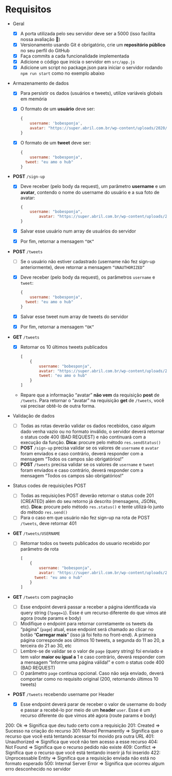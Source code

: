 # Requisitos

- Geral
    - [x]  A porta utilizada pelo seu servidor deve ser a 5000 (isso facilita nossa avaliação 🙂)
    - [x]  Versionamento usando Git é obrigatório, crie um **repositório público** no seu perfil do GitHub
    - [x]  Faça commits a cada funcionalidade implementada
    - [x]  Adicione o código que inicia o servidor em `src/app.js`
    - [x]  Adicione um script no package.json para iniciar o servidor rodando `npm run start` como no exemplo abaixo
       
- Armazenamento de dados
    - [x]  Para persistir os dados (usuários e tweets), utilize variáveis globais em memória
    - [x]  O formato de um **usuário** deve ser:
        
        ```jsx
        {
        	username: 'bobesponja', 
        	avatar: "https://super.abril.com.br/wp-content/uploads/2020/09/04-09_gato_SITE.jpg?quality=70&strip=info" 
        }
        ```
        
    - [x]  O formato de um **tweet** deve ser:
        
        ```jsx
        {
        	username: "bobesponja",
          tweet: "eu amo o hub"
        }
        ```
        
- **POST** `/sign-up`
    - [x]  Deve receber (pelo body da request), um parâmetro **username** e um **avatar**, contendo o nome do username do usuário e a sua foto de avatar:
        
        ```jsx
        {
            username: "bobesponja",
        		avatar: "https://super.abril.com.br/wp-content/uploads/2020/09/04-09_gato_SITE.jpg?quality=70&strip=info"
        }
        ```
        
    - [x]  Salvar esse usuário num array de usuários do servidor
    - [x]  Por fim, retornar a mensagem `“OK”`
- **POST** `/tweets`
    - [ ]  Se o usuário não estiver cadastrado (username não fez sign-up anteriormente), deve retornar a mensagem `“UNAUTHORIZED”`
    - [x]  Deve receber (pelo body da request), os parâmetros `username` e `tweet`:
        
        ```jsx
        {
        	username: "bobesponja",
          tweet: "eu amo o hub"
        }
        ```
        
    - [x]  Salvar esse tweet num array de tweets do servidor
    - [x]  Por fim, retornar a mensagem `“OK”`
- **GET** `/tweets`
    - [x]  Retornar os 10 últimos tweets publicados
        
        ```jsx
        [
        	{
        		username: "bobesponja",
        		avatar: "https://super.abril.com.br/wp-content/uploads/2020/09/04-09_gato_SITE.jpg?quality=70&strip=info",
        		tweet: "eu amo o hub"
        	}
        ]
        ```
        
    - Repare que a informação “avatar” **não vem** da requisição **post** de `/tweets`. Para retornar o “avatar” na requisição **get** de `/tweets`, você vai precisar obtê-lo de outra forma.


- Validação de dados
    - [ ]  Todas as rotas deverão validar os dados recebidos, caso algum dado venha vazio ou no formato inválido, o servidor deverá retornar o status code 400 (BAD REQUEST) e não continuará com a execução da função. **Dica:** procure pelo método `res.sendStatus()`
    - [ ]  **POST** `/sign-up` precisa validar se os valores de `username` e `avatar` foram enviados e caso contrário, deverá responder com a mensagem “Todos os campos são obrigatórios!”
    - [ ]  **POST** `/tweets` precisa validar se os valores de `username` e `tweet` foram enviados e caso contrário, deverá responder com a mensagem “Todos os campos são obrigatórios!”
- Status codes de requisições POST
    - [ ]  Todas as requisições POST deverão retornar o status code 201 (CREATED) além do seu retorno já descrito (mensagens, JSONs, etc). **Dica:** procure pelo método `res.status()` e tente utilizá-lo junto do método `res.send()`
    - [ ]  Para o caso em que usuário não fez sign-up na rota de POST `/tweets`, deve retornar 401
- **GET** `/tweets/USERNAME`
    - [ ]  Retornar todos os tweets publicados do usuario recebido por parâmetro de rota
        
        ```jsx
        [
        	{
        		username: "bobesponja",
        		avatar: "https://super.abril.com.br/wp-content/uploads/2020/09/04-09_gato_SITE.jpg?quality=70&strip=info",
        	  tweet: "eu amo o hub"
        	}
        ]
        ```
        
- **GET** `/tweets` com paginação
    - [ ]  Esse endpoint deverá passar a receber a página identificada via query string (`?page=1`). Esse é um recurso diferente do que vimos até agora (route params e body)
    - [ ]  Modifique o endpoint para retornar corretamente os tweets da “página” (`page`) atual, esse endpoint será chamado ao clicar no botão “**Carregar mais**” (isso já foi feito no front-end). A primeira página corresponde aos últimos 10 tweets, a segunda do 11 ao 20, a terceira do 21 ao 30, etc
    - [ ]  Lembre-se de validar se o valor de `page` (query string) foi enviado e tem valor **maior ou igual a** 1 e caso contrário, deverá responder com a mensagem “Informe uma página válida!” e com o status code 400 (BAD REQUEST)
    - [ ]  O parâmetro `page` continua opcional. Caso não seja enviado, deverá comportar como no requisito original (200, retornando últimos 10 tweets)
- **POST** `/tweets` recebendo username por Header
    - [x]  Esse endpoint deverá parar de receber o valor de username do body e passar a recebê-lo por meio de um **header** `user`. Esse é um recurso diferente do que vimos até agora (route params e body)


200: Ok => Significa que deu tudo certo com a requisição
201: Created => Sucesso na criação do recurso
301: Moved Permanently => Significa que o recurso que você está tentando acessar foi movido pra outra URL
401: Unauthorized => Significa que você não tem acesso a esse recurso
404: Not Found => Significa que o recurso pedido não existe
409: Conflict => Significa que o recurso que você está tentando inserir já foi inserido
422: Unprocessable Entity => Significa que a requisição enviada não está no formato esperado
500: Internal Server Error => Significa que ocorreu algum erro desconhecido no servidor